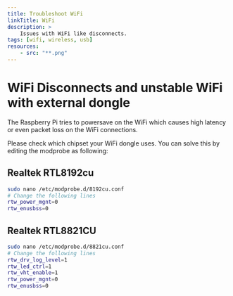 ```yaml
---
title: Troubleshoot WiFi
linkTitle: WiFi
description: >
    Issues with WiFi like disconnects.
tags: [wifi, wireless, usb]
resources:
    - src: "**.png"
---
```



# WiFi Disconnects and unstable WiFi with external dongle

The Raspberry Pi tries to powersave on the WiFi which causes high latency or even packet loss on the WiFi connections.

Please check which chipset your WiFi dongle uses.
You can solve this by editing the modprobe as following:

## Realtek RTL8192cu
```bash
sudo nano /etc/modprobe.d/8192cu.conf
# Change the following lines
rtw_power_mgnt=0
rtw_enusbss=0
```

## Realtek RTL8821CU
```bash
sudo nano /etc/modprobe.d/8821cu.conf
# Change the following lines
rtw_drv_log_level=1
rtw_led_ctrl=1
rtw_vht_enable=1
rtw_power_mgnt=0
rtw_enusbss=0
```